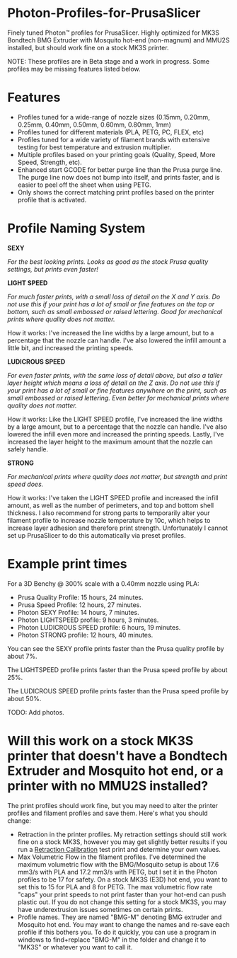 # Photon-Profiles-for-PrusaSlicer
Finely tuned Photon™ profiles for PrusaSlicer. Highly optimized for MK3S Bondtech BMG Extruder with Mosquito hot-end (non-magnum) and MMU2S installed, but should work fine on a stock MK3S printer.

NOTE: These profiles are in Beta stage and a work in progress. Some profiles may be missing features listed below.

# Features
 - Profiles tuned for a wide-range of nozzle sizes (0.15mm, 0.20mm, 0.25mm, 0.40mm, 0.50mm, 0.60mm, 0.80mm, 1mm)
 - Profiles tuned for different materials (PLA, PETG, PC, FLEX, etc)
 - Profiles tuned for a wide variety of filament brands with extensive testing for best temperature and extrusion multiplier. 
 - Multiple profiles based on your printing goals (Quality, Speed, More Speed, Strength, etc).
 - Enhanced start GCODE for better purge line than the Prusa purge line. The purge line now does not bump into itself, and prints faster, and is easier to peel off the sheet when using PETG.
 - Only shows the correct matching print profiles based on the printer profile that is activated.

# Profile Naming System

**SEXY**

*For the best looking prints. 
Looks as good as the stock Prusa quality settings, but prints even faster!*

**LIGHT SPEED**

*For much faster prints, with a small loss of detail on the X and Y axis. Do not use this if your print has a lot of small or fine features on the top or bottom, such as small embossed or raised lettering. Good for mechanical prints where quality does not matter.*

How it works: 
I've increased the line widths by a large amount, but to a percentage that the nozzle can handle. I've also lowered the infill amount a little bit, and increased the printing speeds.

**LUDICROUS SPEED**

*For even faster prints, with the same loss of detail above, but also a taller layer height which means a loss of detail on the Z axis. Do not use this if your print has a lot of small or fine features anywhere on the print, such as small embossed or raised lettering. Even better for mechanical prints where quality does not matter.*

How it works: 
Like the LIGHT SPEED profile, I've increased the line widths by a large amount, but to a percentage that the nozzle can handle. I've also lowered the infill even more and increased the printing speeds. Lastly, I've increased the layer height to the maximum amount that the nozzle can safely handle.

**STRONG**

*For mechanical prints where quality does not matter, but strength and print speed does.*

How it works: 
I've taken the LIGHT SPEED profile and increased the infill amount, as well as the number of perimeters, and top and bottom shell thickness. I also recommend for strong parts to temporarily alter your filament profile to increase nozzle temperature by 10c, which helps to increase layer adhesion and therefore print strength. Unfortunately I cannot set up PrusaSlicer to do this automatically via preset profiles.

# Example print times

For a 3D Benchy @ 300% scale with a 0.40mm nozzle using PLA:

- Prusa Quality Profile: 15 hours, 24 minutes.
- Prusa Speed Profile: 12 hours, 27 minutes.
- Photon SEXY Profile: 14 hours, 7 minutes.
- Photon LIGHTSPEED profile: 9 hours, 3 minutes.
- Photon LUDICROUS SPEED profile: 6 hours, 19 minutes.
- Photon STRONG profile: 12 hours, 40 minutes.

You can see the SEXY profile prints faster than the Prusa quality profile by about 7%.

The LIGHTSPEED profile prints faster than the Prusa speed profile by about 25%.

The LUDICROUS SPEED profile prints faster than the Prusa speed profile by about 50%.


TODO: Add photos.

# Will this work on a stock MK3S printer that doesn't have a Bondtech Extruder and Mosquito hot end, or a printer with no MMU2S installed?

The print profiles should work fine, but you may need to alter the printer profiles and filament profiles and save them. Here's what you should change:
- Retraction in the printer profiles. My retraction settings should still work fine on a stock MK3S, however you may get slightly better results if you run a [Retraction Calibration](retractioncalibration.com) test print and determine your own values.
- Max Volumetric Flow in the filament profiles. I've determined the maximum volumetric flow with the BMG/Mosquito setup is about 17.6 mm3/s with PLA and 17.2 mm3/s with PETG, but I set it in the Photon profiles to be 17 for safety. On a stock MK3S (E3D) hot end, you want to set this to 15 for PLA and 8 for PETG. The max volumetric flow rate "caps" your print speeds to not print faster than your hot-end can push plastic out. If you do not change this setting for a stock MK3S, you may have underextrusion issues sometimes on certain prints.
- Profile names. They are named "BMG-M" denoting BMG extruder and Mosquito hot end. You may want to change the names and re-save each profile if this bothers you. To do it quickly, you can use a program in windows to find+replace "BMG-M" in the folder and change it to "MK3S" or whatever you want to call it.
